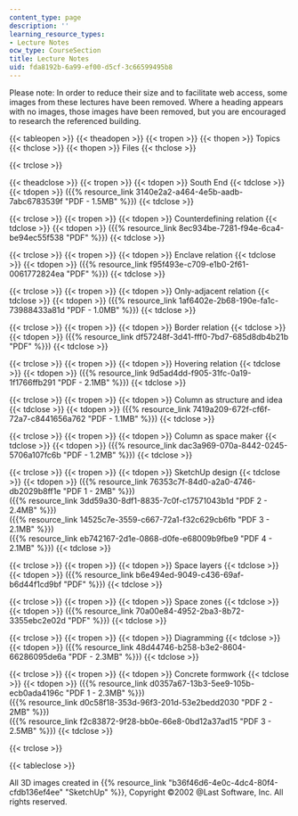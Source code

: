 ```yaml
---
content_type: page
description: ''
learning_resource_types:
- Lecture Notes
ocw_type: CourseSection
title: Lecture Notes
uid: fda8192b-6a99-ef00-d5cf-3c66599495b8
---
```


Please note: In order to reduce their size and to facilitate web access, some images from these lectures have been removed. Where a heading appears with no images, those images have been removed, but you are encouraged to research the referenced building.

{{< tableopen >}}
{{< theadopen >}}
{{< tropen >}}
{{< thopen >}}
Topics
{{< thclose >}}
{{< thopen >}}
Files
{{< thclose >}}

{{< trclose >}}

{{< theadclose >}}
{{< tropen >}}
{{< tdopen >}}
South End
{{< tdclose >}}
{{< tdopen >}}
({{% resource_link 3140e2a2-a464-4e5b-aadb-7abc6783539f "PDF - 1.5MB" %}})
{{< tdclose >}}

{{< trclose >}}
{{< tropen >}}
{{< tdopen >}}
Counterdefining relation
{{< tdclose >}}
{{< tdopen >}}
({{% resource_link 8ec934be-7281-f94e-6ca4-be94ec55f538 "PDF" %}})
{{< tdclose >}}

{{< trclose >}}
{{< tropen >}}
{{< tdopen >}}
Enclave relation
{{< tdclose >}}
{{< tdopen >}}
({{% resource_link f95f493e-c709-e1b0-2f61-0061772824ea "PDF" %}})
{{< tdclose >}}

{{< trclose >}}
{{< tropen >}}
{{< tdopen >}}
Only-adjacent relation
{{< tdclose >}}
{{< tdopen >}}
({{% resource_link 1af6402e-2b68-190e-fa1c-73988433a81d "PDF - 1.0MB" %}})
{{< tdclose >}}

{{< trclose >}}
{{< tropen >}}
{{< tdopen >}}
Border relation
{{< tdclose >}}
{{< tdopen >}}
({{% resource_link df57248f-3d41-fff0-7bd7-685d8db4b21b "PDF" %}})
{{< tdclose >}}

{{< trclose >}}
{{< tropen >}}
{{< tdopen >}}
Hovering relation
{{< tdclose >}}
{{< tdopen >}}
({{% resource_link 9d5ad4dd-f905-31fc-0a19-1f1766ffb291 "PDF - 2.1MB" %}})
{{< tdclose >}}

{{< trclose >}}
{{< tropen >}}
{{< tdopen >}}
Column as structure and idea
{{< tdclose >}}
{{< tdopen >}}
({{% resource_link 7419a209-672f-cf6f-72a7-c8441656a762 "PDF - 1.1MB" %}})
{{< tdclose >}}

{{< trclose >}}
{{< tropen >}}
{{< tdopen >}}
Column as space maker
{{< tdclose >}}
{{< tdopen >}}
({{% resource_link dac3a969-070a-8442-0245-5706a107fc6b "PDF - 1.2MB" %}})
{{< tdclose >}}

{{< trclose >}}
{{< tropen >}}
{{< tdopen >}}
SketchUp design
{{< tdclose >}}
{{< tdopen >}}
({{% resource_link 76353c7f-84d0-a2a0-4746-db2029b8ff1e "PDF 1 - 2MB" %}})  
({{% resource_link 3dd59a30-8df1-8835-7c0f-c17571043b1d "PDF 2 - 2.4MB" %}})  
({{% resource_link 14525c7e-3559-c667-72a1-f32c629cb6fb "PDF 3 - 2.1MB" %}})  
({{% resource_link eb742167-2d1e-0868-d0fe-e68009b9fbe9 "PDF 4 - 2.1MB" %}})
{{< tdclose >}}

{{< trclose >}}
{{< tropen >}}
{{< tdopen >}}
Space layers
{{< tdclose >}}
{{< tdopen >}}
({{% resource_link b6e494ed-9049-c436-69af-b6d44f1cd9bf "PDF" %}})
{{< tdclose >}}

{{< trclose >}}
{{< tropen >}}
{{< tdopen >}}
Space zones
{{< tdclose >}}
{{< tdopen >}}
({{% resource_link 70a00e84-4952-2ba3-8b72-3355ebc2e02d "PDF" %}})
{{< tdclose >}}

{{< trclose >}}
{{< tropen >}}
{{< tdopen >}}
Diagramming
{{< tdclose >}}
{{< tdopen >}}
({{% resource_link 48d44746-b258-b3e2-8604-66286095de6a "PDF - 2.3MB" %}})
{{< tdclose >}}

{{< trclose >}}
{{< tropen >}}
{{< tdopen >}}
Concrete formwork
{{< tdclose >}}
{{< tdopen >}}
({{% resource_link d0357a67-13b3-5ee9-105b-ecb0ada4196c "PDF 1 - 2.3MB" %}})  
({{% resource_link d0c58f18-353d-96f3-201d-53e2bedd2030 "PDF 2 - 2MB" %}})  
({{% resource_link f2c83872-9f28-bb0e-66e8-0bd12a37ad15 "PDF 3 - 2.5MB" %}})
{{< tdclose >}}

{{< trclose >}}

{{< tableclose >}}

All 3D images created in {{% resource_link "b36f46d6-4e0c-4dc4-80f4-cfdb136ef4ee" "SketchUp" %}}, Copyright ©2002 @Last Software, Inc. All rights reserved.